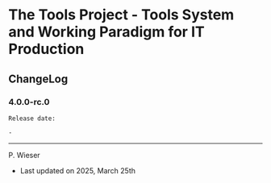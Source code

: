 # The Tools Project - Tools System and Working Paradigm for IT Production

## ChangeLog

### 4.0.0-rc.0

    Release date: 

    - 

---
P. Wieser
- Last updated on 2025, March 25th
